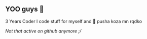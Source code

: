 ## YOO guys 👋

3 Years Coder
I code stuff for myself
and 🌿 pusha koza mn rqdko
  
  
  *Not that active on github anymore ;/*
